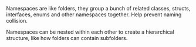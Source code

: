 Namespaces are like folders, they group a bunch of related classes, structs, interfaces, enums and other namespaces together. Help prevent naming collision.

Namespaces can be nested within each other to create a hierarchical structure, like how folders can contain subfolders.